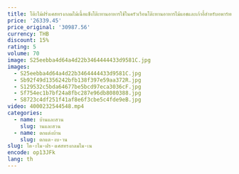 ```yaml
---
title: โต๊ะไม้ฝรั่งเศสทรงกลมไม้เนื้อแข็งโต๊ะทานอาหารใช้ในครัวเรือนโต๊ะทานอาหารไม้แอชและเก้าอี้สำหรับอพาร์ทเมนต์ขนาดเล็ก
price: '26339.45'
price_original: '30987.56'
currency: THB
discount: 15%
rating: 5
volume: 70
image: S25eebba4d64a4d22b3464444433d9581C.jpg
images:
  - S25eebba4d64a4d22b3464444433d9581C.jpg
  - Sb92f49d1356242bfb138f397e59aa372R.jpg
  - S129532c5bda64677be5bcd97eca3036cF.jpg
  - Sf754ec1b7bf24a8fbc287e96db8080388.jpg
  - S8723c4df251f41af8e6f3cbe5c4fde9eB.jpg
video: 4000232544548.mp4
categories:
  - name: บ้านและสวน
    slug: านและสวน
  - name: ตกแต่งบ้าน
    slug: ตกแต-งบ-าน
slug: โต-ะไม-ฝร-งเศสทรงกลมไม-เน
encode: op13JFk
lang: th
---
```

  